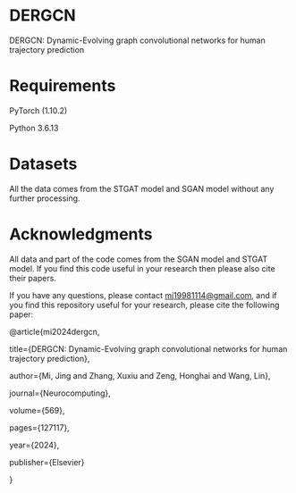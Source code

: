 # DERGCN
DERGCN: Dynamic-Evolving graph convolutional networks for human trajectory prediction
# Requirements
PyTorch (1.10.2)

Python 3.6.13
# Datasets
All the data comes from the STGAT model and SGAN model without any further processing.
# Acknowledgments
All data and part of the code comes from the SGAN model and STGAT model. If you find this code useful in your research then please also cite their papers.

If you have any questions, please contact mj19981114@gmail.com, and if you find this repository useful for your research, please cite the following paper:

@article{mi2024dergcn,

  title={DERGCN: Dynamic-Evolving graph convolutional networks for human trajectory prediction},
  
  author={Mi, Jing and Zhang, Xuxiu and Zeng, Honghai and Wang, Lin},
  
  journal={Neurocomputing},
  
  volume={569},
  
  pages={127117},
  
  year={2024},
  
  publisher={Elsevier}
  
}
